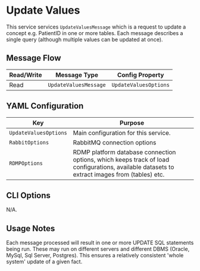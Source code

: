 ﻿# Update Values

This service services `UpdateValuesMessage` which is a request to update a concept e.g. PatientID in one or more tables. Each message describes a single query (although multiple values can be updated at once).

## Message Flow

| Read/Write | Message Type          | Config Property       |
| ---------- | --------------------- | --------------------- |
| Read       | `UpdateValuesMessage` | `UpdateValuesOptions` |

## YAML Configuration

| Key                   | Purpose                                                                                                                                      |
| --------------------- | -------------------------------------------------------------------------------------------------------------------------------------------- |
| `UpdateValuesOptions` | Main configuration for this service.                                                                                                         |
| `RabbitOptions`       | RabbitMQ connection options                                                                                                                  |
| `RDMPOptions`         | RDMP platform database connection options, which keeps track of load configurations, available datasets to extract images from (tables) etc. |

## CLI Options

N/A.

## Usage Notes

Each message processed will result in one or more UPDATE SQL statements being run. These may run on different servers and different DBMS (Oracle, MySql, Sql Server, Postgres). This ensures a relatively consistent 'whole system' update of a given fact.
